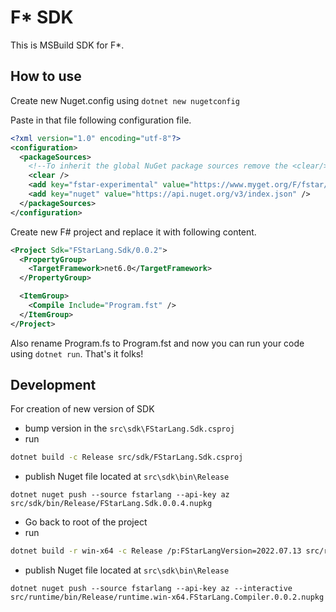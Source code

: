 # F* SDK

This is MSBuild SDK for F*.


## How to use

Create new Nuget.config using `dotnet new nugetconfig`

Paste in that file following configuration file.
```xml
<?xml version="1.0" encoding="utf-8"?>
<configuration>
  <packageSources>
    <!--To inherit the global NuGet package sources remove the <clear/> line below -->
    <clear />
    <add key="fstar-experimental" value="https://www.myget.org/F/fstar/api/v3/index.json" />
    <add key="nuget" value="https://api.nuget.org/v3/index.json" />
  </packageSources>
</configuration>
```

Create new F# project and replace it with following content.

```xml
<Project Sdk="FStarLang.Sdk/0.0.2">
  <PropertyGroup>
    <TargetFramework>net6.0</TargetFramework>
  </PropertyGroup>

  <ItemGroup>
    <Compile Include="Program.fst" />
  </ItemGroup>
</Project>
```
Also rename Program.fs to Program.fst and now you can run your code using `dotnet run`. That's it folks!

## Development

For creation of new version of SDK
- bump version in the `src\sdk\FStarLang.Sdk.csproj`
- run 
```sh
dotnet build -c Release src/sdk/FStarLang.Sdk.csproj
```
- publish Nuget file located at `src\sdk\bin\Release`
```
dotnet nuget push --source fstarlang --api-key az src/sdk/bin/Release/FStarLang.Sdk.0.0.4.nupkg
```
- Go back to root of the project
- run
```sh
dotnet build -r win-x64 -c Release /p:FStarLangVersion=2022.07.13 src/runtime/FStarLang.Runtime.csproj
```
- publish Nuget file located at `src\sdk\bin\Release`
```
dotnet nuget push --source fstarlang --api-key az --interactive src/runtime/bin/Release/runtime.win-x64.FStarLang.Compiler.0.0.2.nupkg
```
